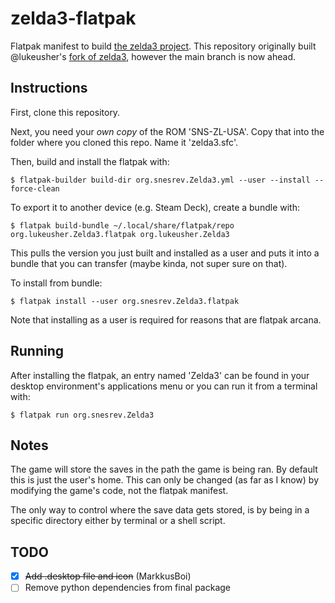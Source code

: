 # zelda3-flatpak

Flatpak manifest to build [the zelda3 project](https://github.com/snesrev/zelda3).
This repository originally built @lukeusher's [fork of zelda3](https://github.com/LukeUsher/zelda3), however the main branch is now ahead.

## Instructions

First, clone this repository.

Next, you need your *own copy* of the ROM 'SNS-ZL-USA'. Copy that into the folder where you cloned this repo. Name it 'zelda3.sfc'.

Then, build and install the flatpak with:

    $ flatpak-builder build-dir org.snesrev.Zelda3.yml --user --install --force-clean
    
To export it to another device (e.g. Steam Deck), create a bundle with:

    $ flatpak build-bundle ~/.local/share/flatpak/repo org.lukeusher.Zelda3.flatpak org.lukeusher.Zelda3
    
This pulls the version you just built and installed as a user and puts it into a bundle that you can transfer (maybe kinda, not super sure on that).
    
To install from bundle:
   
    $ flatpak install --user org.snesrev.Zelda3.flatpak
    
Note that installing as a user is required for reasons that are flatpak arcana.

## Running

After installing the flatpak, an entry named 'Zelda3' can be found in your desktop environment's applications menu or you can run it from a terminal with:

    $ flatpak run org.snesrev.Zelda3

## Notes

The game will store the saves in the path the game is being ran. By default this is just the user's home.
This can only be changed (as far as I know) by modifying the game's code, not the flatpak manifest.

The only way to control where the save data gets stored, is by being in a specific directory either by terminal or a shell script.

## TODO

 - [X] ~~Add .desktop file and icon~~ (MarkkusBoi)
 - [ ] Remove python dependencies from final package
